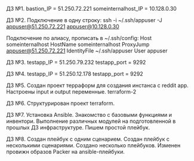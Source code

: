 ДЗ №1.
bastion_IP = 51.250.72.221
someinternalhost_IP = 10.128.0.30

ДЗ №2.
Подключение в одну строку:
ssh -i ~/.ssh/appuser -J appuser@51.250.72.221 appuser@10.128.0.30

Подключение по алиасу, прописать в ~/.ssh/config:
Host someinternalhost
        HostName someinternalhost
        ProxyJump appuser@51.250.72.221
        IdentityFile ~/.ssh/appuser
        User appuser

ДЗ №3.
testapp_IP = 51.250.79.232
testapp_port = 9292

ДЗ №4.
testapp_IP = 51.250.12.178
testapp_port = 9292

ДЗ №5.
Создан проект терраформ для создания инстанса с reddit app.
Настроены input и output переменные.
terraform-2

ДЗ №6.
Структурирован проект terraform.

ДЗ №7.
Установка Ansible.
Знакомство с базовыми функциями и инвентори.
Выполнение различных модулей на подготовленной в прошлых ДЗ инфраструктуре.
Пишем простой плейбук.

ДЗ №8.
Создан плейбук с одним сценарием.
Создан плейбук с несколькими сценариями.
Создано несколько плейбуков.
Изменен провижн образов Packer на ansible-плейбуки.
